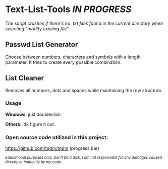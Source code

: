 # Text-List-Tools _IN PROGRESS_
_The script crashes if there's no .txt files found in the current directory when selecting "modify existing file"_


## Passwd List Generator
Choose between numbers, characters and symbols with a length parameter. It tries to create every possible combination.



## List Cleaner
Removes all numbers, dots and spaces while maintaining the row structure.





### Usage
**Windows**: just doubleclick.


**Others**: idk figure it out.



### Open source code utilized in this project:
https://github.com/tqdm/tqdm (progress bar)

<sub>_Educational purposes only. Don't be a dick. I am not responsible for any damages caused directly or indirectly by my code._</sub>
